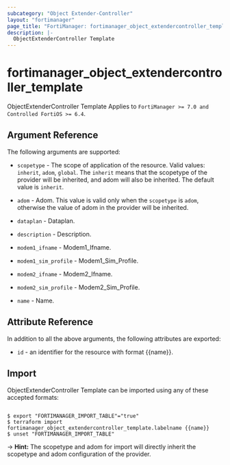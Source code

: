 ```yaml
---
subcategory: "Object Extender-Controller"
layout: "fortimanager"
page_title: "FortiManager: fortimanager_object_extendercontroller_template"
description: |-
  ObjectExtenderController Template
---
```


# fortimanager_object_extendercontroller_template
ObjectExtenderController Template Applies to `FortiManager >= 7.0 and Controlled FortiOS >= 6.4`.

## Argument Reference


The following arguments are supported:

* `scopetype` - The scope of application of the resource. Valid values: `inherit`, `adom`, `global`. The `inherit` means that the scopetype of the provider will be inherited, and adom will also be inherited. The default value is `inherit`.
* `adom` - Adom. This value is valid only when the `scopetype` is `adom`, otherwise the value of adom in the provider will be inherited.

* `dataplan` - Dataplan.
* `description` - Description.
* `modem1_ifname` - Modem1_Ifname.
* `modem1_sim_profile` - Modem1_Sim_Profile.
* `modem2_ifname` - Modem2_Ifname.
* `modem2_sim_profile` - Modem2_Sim_Profile.
* `name` - Name.


## Attribute Reference

In addition to all the above arguments, the following attributes are exported:
* `id` - an identifier for the resource with format {{name}}.

## Import

ObjectExtenderController Template can be imported using any of these accepted formats:
```

$ export "FORTIMANAGER_IMPORT_TABLE"="true"
$ terraform import fortimanager_object_extendercontroller_template.labelname {{name}}
$ unset "FORTIMANAGER_IMPORT_TABLE"
```
-> **Hint:** The scopetype and adom for import will directly inherit the scopetype and adom configuration of the provider.
